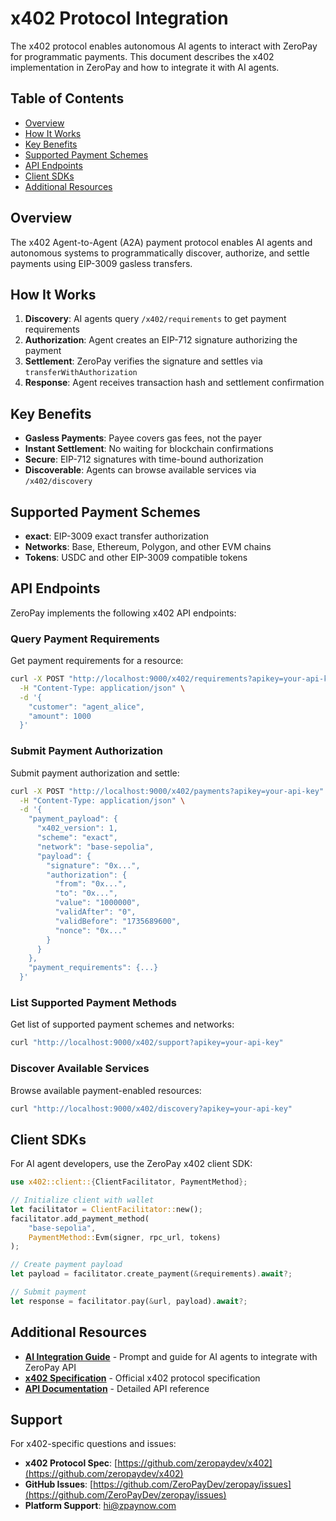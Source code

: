 # x402 Protocol Integration

The x402 protocol enables autonomous AI agents to interact with ZeroPay for programmatic payments. This document describes the x402 implementation in ZeroPay and how to integrate it with AI agents.

## Table of Contents

- [Overview](#overview)
- [How It Works](#how-it-works)
- [Key Benefits](#key-benefits)
- [Supported Payment Schemes](#supported-payment-schemes)
- [API Endpoints](#api-endpoints)
- [Client SDKs](#client-sdks)
- [Additional Resources](#additional-resources)

## Overview

The x402 Agent-to-Agent (A2A) payment protocol enables AI agents and autonomous systems to programmatically discover, authorize, and settle payments using EIP-3009 gasless transfers.

## How It Works

1. **Discovery**: AI agents query `/x402/requirements` to get payment requirements
2. **Authorization**: Agent creates an EIP-712 signature authorizing the payment
3. **Settlement**: ZeroPay verifies the signature and settles via `transferWithAuthorization`
4. **Response**: Agent receives transaction hash and settlement confirmation

## Key Benefits

- **Gasless Payments**: Payee covers gas fees, not the payer
- **Instant Settlement**: No waiting for blockchain confirmations
- **Secure**: EIP-712 signatures with time-bound authorization
- **Discoverable**: Agents can browse available services via `/x402/discovery`

## Supported Payment Schemes

- **exact**: EIP-3009 exact transfer authorization
- **Networks**: Base, Ethereum, Polygon, and other EVM chains
- **Tokens**: USDC and other EIP-3009 compatible tokens

## API Endpoints

ZeroPay implements the following x402 API endpoints:

### Query Payment Requirements

Get payment requirements for a resource:

```bash
curl -X POST "http://localhost:9000/x402/requirements?apikey=your-api-key" \
  -H "Content-Type: application/json" \
  -d '{
    "customer": "agent_alice",
    "amount": 1000
  }'
```

### Submit Payment Authorization

Submit payment authorization and settle:

```bash
curl -X POST "http://localhost:9000/x402/payments?apikey=your-api-key" \
  -H "Content-Type: application/json" \
  -d '{
    "payment_payload": {
      "x402_version": 1,
      "scheme": "exact",
      "network": "base-sepolia",
      "payload": {
        "signature": "0x...",
        "authorization": {
          "from": "0x...",
          "to": "0x...",
          "value": "1000000",
          "validAfter": "0",
          "validBefore": "1735689600",
          "nonce": "0x..."
        }
      }
    },
    "payment_requirements": {...}
  }'
```

### List Supported Payment Methods

Get list of supported payment schemes and networks:

```bash
curl "http://localhost:9000/x402/support?apikey=your-api-key"
```

### Discover Available Services

Browse available payment-enabled resources:

```bash
curl "http://localhost:9000/x402/discovery?apikey=your-api-key"
```

## Client SDKs

For AI agent developers, use the ZeroPay x402 client SDK:

```rust
use x402::client::{ClientFacilitator, PaymentMethod};

// Initialize client with wallet
let facilitator = ClientFacilitator::new();
facilitator.add_payment_method(
    "base-sepolia",
    PaymentMethod::Evm(signer, rpc_url, tokens)
);

// Create payment payload
let payload = facilitator.create_payment(&requirements).await?;

// Submit payment
let response = facilitator.pay(&url, payload).await?;
```

## Additional Resources

- **[AI Integration Guide](./docs/AI_INTEGRATION_GUIDE.md)** - Prompt and guide for AI agents to integrate with ZeroPay API
- **[x402 Specification](https://github.com/zeropaydev/x402)** - Official x402 protocol specification
- **[API Documentation](./docs/API_DOCUMENTATION.md)** - Detailed API reference

## Support

For x402-specific questions and issues:
- **x402 Protocol Spec**: [https://github.com/zeropaydev/x402](https://github.com/zeropaydev/x402)
- **GitHub Issues**: [https://github.com/ZeroPayDev/zeropay/issues](https://github.com/ZeroPayDev/zeropay/issues)
- **Platform Support**: hi@zpaynow.com
